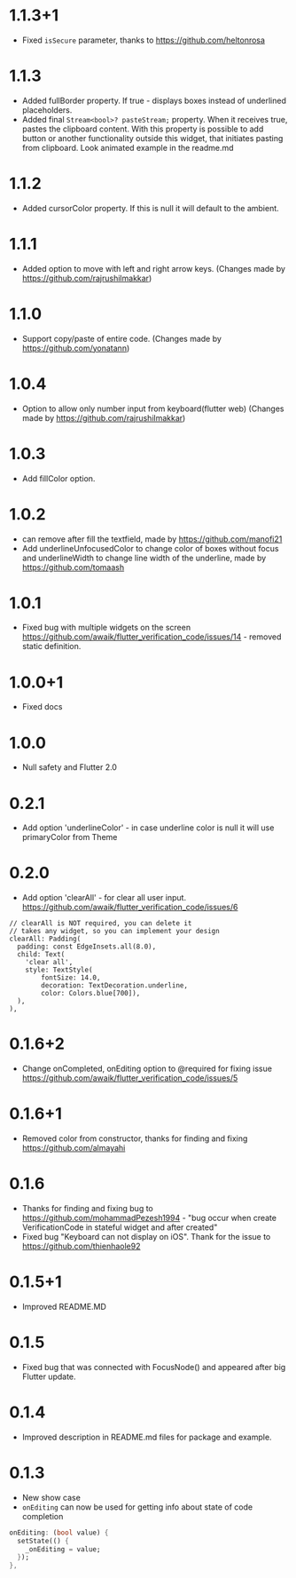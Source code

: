 # 1.1.3+1

- Fixed `isSecure` parameter, thanks to https://github.com/heltonrosa


# 1.1.3

- Added fullBorder property. If true - displays boxes instead of underlined placeholders.
- Added final `Stream<bool>? pasteStream;` property. When it receives true, pastes the
clipboard content. With this property is possible to add button or another functionality
outside this widget, that initiates pasting from clipboard.
Look animated example in the readme.md

# 1.1.2

- Added cursorColor property. If this is null it will default to the ambient.

# 1.1.1

- Added option to move with left and right arrow keys. (Changes made by https://github.com/rajrushilmakkar)

# 1.1.0

- Support copy/paste of entire code. (Changes made by https://github.com/yonatann)

# 1.0.4

- Option to allow only number input from keyboard(flutter web) (Changes made by https://github.com/rajrushilmakkar)

# 1.0.3

- Add fillColor option.

# 1.0.2

- can remove after fill the textfield, made by https://github.com/manofi21
- Add underlineUnfocusedColor to change color of boxes without focus and underlineWidth to change line width of the underline, made by https://github.com/tomaash 

# 1.0.1

- Fixed bug with multiple widgets on the screen https://github.com/awaik/flutter_verification_code/issues/14 - removed static definition.

# 1.0.0+1

- Fixed docs

# 1.0.0

- Null safety and Flutter 2.0

# 0.2.1

- Add option 'underlineColor' - in case underline color is null it will use primaryColor from Theme

# 0.2.0

- Add option 'clearAll' - for clear all user input. https://github.com/awaik/flutter_verification_code/issues/6

```
// clearAll is NOT required, you can delete it
// takes any widget, so you can implement your design
clearAll: Padding(
  padding: const EdgeInsets.all(8.0),
  child: Text(
    'clear all',
    style: TextStyle(
        fontSize: 14.0,
        decoration: TextDecoration.underline,
        color: Colors.blue[700]),
  ),
),
```

# 0.1.6+2

- Change onCompleted, onEditing option to @required for fixing issue https://github.com/awaik/flutter_verification_code/issues/5

# 0.1.6+1

- Removed color from constructor, thanks for finding and fixing https://github.com/almayahi

# 0.1.6

- Thanks for finding and fixing bug to https://github.com/mohammadPezesh1994 - "bug occur when create VerificationCode in stateful widget and after created"
- Fixed bug "Keyboard can not display on iOS". Thank for the issue to https://github.com/thienhaole92

# 0.1.5+1

- Improved README.MD

# 0.1.5

- Fixed bug that was connected with FocusNode() and appeared after big Flutter update.


# 0.1.4

- Improved description in README.md files for package and example.


# 0.1.3

- New show case
- `onEditing` can now be used for getting info about state of code completion
```dart
onEditing: (bool value) {
  setState(() {
    _onEditing = value;
  });
},
```